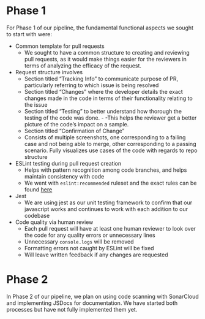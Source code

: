 # Phase 1
For Phase 1 of our pipeline, the fundamental functional aspects we sought to start with were:
- Common template for pull requests
  - We sought to have a common structure to creating and reviewing pull requests, as it would make things easier for the reviewers in terms of analyzing the efficacy of the request.
- Request structure involves
  - Section titled “Tracking Info” to communicate purpose of PR, particularly referring to which issue is being resolved
  - Section titled “Changes” where the developer details the exact changes made in the code in terms of their functionality relating to the issue
  - Section titled “Testing” to better understand how thorough the testing of the code was done. -         -This helps the reviewer get a better picture of the code’s impact on a sample.
  - Section titled “Confirmation of Change”
   - Consists of multiple screenshots, one corresponding to a failing case and not being able to merge, other corresponding to a passing scenario. Fully visualizes use cases of the code with regards to repo structure
- ESLint testing during pull request creation
  - Helps with pattern recognition among code branches, and helps maintain consistency with code
  - We went with `eslint:recommended` ruleset and the exact rules can be found [here](https://eslint.org/docs/latest/rules/)
- Jest
  - We are using jest as our unit testing framework to confirm that our javascript works and continues to work with each addition to our codebase
- Code quality via human review
  - Each pull request will have at least one human reviewer to look over the code for any quality errors or unnecessary lines
  - Unnecessary `console.logs` will be removed
  - Formatting errors not caught by ESLint will be fixed
  - Will leave written feedback if any changes are requested

# Phase 2
In Phase 2 of our pipeline, we plan on using code scanning with SonarCloud and implementing JSDocs for documentation. We have started both processes but have not fully implemented them yet.
